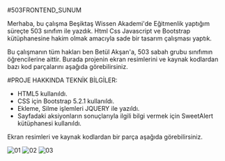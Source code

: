 #503FRONTEND_SUNUM

Merhaba, bu çalışma Beşiktaş Wissen Akademi'de Eğitmenlik yaptığım süreçte 503 sınıfım ile yazdık. Html Css Javascript ve Bootstrap kütüphanesine hakim olmak amacıyla sade bir tasarım çalışması yaptık. 


Bu çalışmanın tüm hakları ben Betül Akşan'a, 503 sabah grubu sınıfımın öğrencilerine aittir. Burada projenin ekran resimlerini ve kaynak kodlardan bazı kod parçalarını aşağıda görebilirsiniz.


#PROJE HAKKINDA TEKNİK BİLGİLER:
- HTML5 kullanıldı.
- CSS için Bootstrap 5.2.1 kullanıldı.
- Ekleme, Silme işlemleri JQUERY ile yazıldı.
- Sayfadaki aksiyonların sonuçlarıyla ilgili bilgi vermek için SweetAlert kütüphanesi kullanıldı.

Ekran resimleri ve kaynak kodlardan bir parça aşağıda görebilirsiniz.


![01](https://user-images.githubusercontent.com/94163797/230551376-0a0ba71d-2a0c-4e45-9df3-fcc5f4a5bf62.png)
![02](https://user-images.githubusercontent.com/94163797/230551379-fac7c800-6a43-46d3-a21c-4fa6cc0a2662.png)
![03](https://user-images.githubusercontent.com/94163797/230551491-ed37a0dd-86d7-4a2c-97a4-23223171fc29.png)

